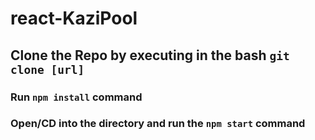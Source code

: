 # react-KaziPool
## Clone the Repo by executing in the bash `git clone [url]`
### Run `npm install` command
### Open/CD into the directory and run the `npm start` command

